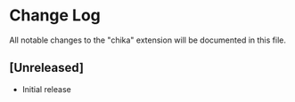 # Change Log

All notable changes to the "chika" extension will be documented in this file.

## [Unreleased]

- Initial release